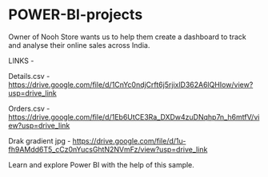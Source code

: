 # POWER-BI-projects
Owner of Nooh Store wants us to help them create a dashboard to track and analyse their online sales across India.

LINKS  - 

Details.csv - https://drive.google.com/file/d/1CnYc0ndjCrft6j5rjixlD362A6lQHIow/view?usp=drive_link

Orders.csv  - https://drive.google.com/file/d/1Eb6UtCE3Ra_DXDw4zuDNqhp7n_h6mtfV/view?usp=drive_link

Drak gradient jpg - https://drive.google.com/file/d/1u-fh9AMdd6T5_cCz0nYucsGhtN2NVmFz/view?usp=drive_link

Learn and explore Power BI with the help of this sample.
